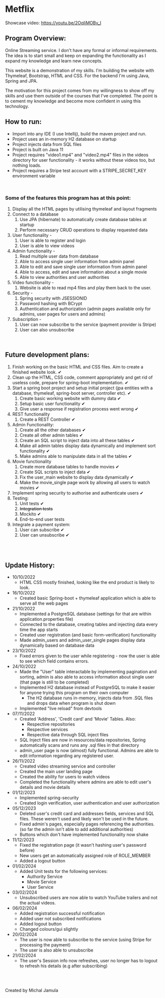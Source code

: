 # **Metflix**

Showcase  video:
https://youtu.be/2OqIiMOBv_I
<br>

## Program Overview:

Online Streaming service. I don't have any formal or informal requirements. The idea is to start small and keep on expanding the functionality as I expand my knowledge and learn new concepts.


This website is a demonstration of my skills. I'm building the website with Thymeleaf, Bootstrap, HTML and CSS.
For the backend I'm using Java, Spring and JPA.



The motivation for this project comes from my willingness to show off my skills and use them outside of the courses that I've completed. The point is to cement my knowledge and become more confident in using this technology.
<br>

## How to run:
 + Import into any IDE (I use Intellij), build the maven project and run. 
 + Project uses an in-memory H2 database on startup
 + Project injects data from SQL files
 + Project is built on Java 11
 + Project requires "video1.mp4" and "video2.mp4" files in the videos directory for user functionality - it works without these videos too, but nothing loads.
 + Project requires a Stripe test account with a STRIPE_SECRET_KEY environment variable
<br>

### Some of the features this program has at this point:
1. Display all the HTML pages by utilising thymeleaf and layout fragments
2. Connect to a database
   1. Use JPA (hibernate) to automatically create database tables at startup
   2. Perform necessary CRUD operations to display requested data
3. User functionality - 
   1. User is able to register and login
   2. User is able to view videos
4. Admin functionality - 
   1. Read multiple user data from database
   2. Able to access single user information from admin panel
   3. Able to edit and save single user information from admin panel 
   4. Able to access, edit and save information about a single movie
   5. Able to view authorities and user authorities
5. Video functionality - 
    1. Website is able to read mp4 files and play them back to the user.
6. Security -
    1. Spring security with JSESSIONID
    2. Password hashing with BCrypt
    3. Authentication and authorization (admin pages available only for admins, user pages for users and admins)
7. Subscription -
   1. User can now subscribe to the service (payment provider is Stripe)
   2. User can also unsubscribe

   
<br>

## Future development plans:
1. Finish working on the basic HTML and CSS files. Aim to create a finished website look. ✔
2. Clean up the HTML, CSS code, comment appropriately and get rid of useless code, prepare for spring-boot implementation. ✔
3. Start a spring boot project and setup initial project (jpa entities with a database, thymeleaf, spring-boot server, controller etc). ✔
   1. Create basic working website with dummy data ✔
   2. Setup basic user functionality ✔
   3. Give user a response if registration process went wrong ✔
4. REST functionality 
   1. Create a REST Controller ✔
5. Admin Functionality:
   1. Create all the other databases ✔
   2. Create all other admin tables ✔
   3. Create an SQL script to inject data into all these tables ✔
   4. Make all admin tables display data dynamically and implement sort functionality ✔
   5. Make admins able to manipulate data in all the tables ✔
6. Movie functionality
   1. Create more database tables to handle movies ✔
   2. Create SQL scripts to inject data ✔
   3. Fix the user_main website to display data dynamically ✔
   4. Make the movie_single page work by allowing all users to watch movies ✔
7. Implement spring security to authorise and authenticate users ✔
8. Testing:
   1. Unit tests ✔
   2. ~~Integration tests~~
   3. Mockito ✔
   4. End-to-end user tests
9. Integrate a payment system: 
   1. User can subscribe ✔
   2. User can unsubscribe ✔


<br><br>



## Update History:
- 10/10/2022 
    - HTML CSS mostly finished, looking like the end product is likely to look. 
- 16/10/2022 
  - Created basic Spring-boot + thymeleaf application which is able to serve all the web pages 
- 21/10/2022
    - Implemented a PostgreSQL database (settings for that are within application.properties file)
    - Connected to the database, creating tables and injecting data every time the app starts
    - Created user registration (and basic form-verification) functionality
    - Made admin_users and admin_user_single pages display data dynamically based on database data
- 23/10/2022
  - Fixed errors given to the user while registering - now the user is able to see which field contains errors.
- 24/10/2022
  - Made the "User" table interactable by implementing pagination and sorting, admin is also able to access information about single user (that page is still to be completed)
  - Implemented H2 database instead of PostgreSQL to make it easier for anyone trying this program on their own computer
    - The H2 database runs in-memory, injects data from .SQL files and drops data when program is shut down
  - Implemented "live reload" from devtools
- 07/11/2022
  - Created 'Address', 'Credit card' and 'Movie' Tables. Also:
    - Respective repositories
    - Respective services
    - Respective data through SQL inject files
  - SQL Inject files are now in resources/data repositories, Spring automatically scans and runs any .sql files in that directory
  - admin_user page is now (almost) fully functional. Admins are able to edit information regarding any registered user.
- 26/11/2022
  - Created video streaming service and controller
  - Created the main user landing page
  - Created the ability for users to watch videos
  - Completed the functionality where admins are able to edit user's details and movie details
- 01/12/2023
  - Implemented spring-security
  - Created login verification, user authentication and user authorization
- 05/12/2023
  - Deleted user's credit card and addresses fields, services and SQL files. These weren't used and likely won't be used in the future.
  - Fixed admin's pages, especially pages referencing the authorities. (so far the admin isn't able to add additional authorities)
  - Buttons which don't have implemented functionality now shake
- 11/12/2023
    - Fixed the registration page (it wasn't hashing user's password before)
    - New users get an automatically assigned role of ROLE_MEMBER
    - Added a logout button
- 01/02/2024
  - Added Unit tests for the following services:
    - Authority Service
    - Movie Service
    - User Service
- 03/02/2024
  - Unsubscribed users are now able to watch YouTube trailers and not the actual videos.
- 06/02/2024
    - Added registration successful notification
    - Added user not subscribed notifications
    - Added logout button
    - Changed colours/gui slightly
- 20/02/2024
  - The user is now able to subscribe to the service (using Stripe for processing the payment)
  - The user is also able to unsubscribe
- 21/02/2024
  - The user's Session info now refreshes, user no longer has to logout to refresh his details (e.g after subscribing)


<br><br>


Created by Michal Jamula
